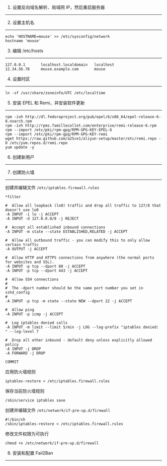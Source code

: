 1. 设置反向域名解析、局域网 IP，然后重启服务器
----------------------------------------------

2. 设置主机名
-------------

```
echo 'HOSTNAME=mouse' >> /etc/sysconfig/network
hostname 'mouse'
```

3. 编辑 /etc/hosts
------------------

```
127.0.0.1       localhost.localdomain   localhost
12.34.56.78     mouse.example.com       mouse
```

4. 设置时区
-----------

```
ln -sf /usr/share/zoneinfo/UTC /etc/localtime
```

5. 安装 EPEL 和 Remi，并安装软件更新
------------------------------------

```
rpm -ivh http://dl.fedoraproject.org/pub/epel/6/x86_64/epel-release-6-8.noarch.rpm
rpm -ivh http://rpms.famillecollet.com/enterprise/remi-release-6.rpm
rpm --import /etc/pki/rpm-gpg/RPM-GPG-KEY-EPEL-6
rpm --import /etc/pki/rpm-gpg/RPM-GPG-KEY-remi
wget https://raw.github.com/a25ce1/aliyun-setup/master/etc/remi.repo -O /etc/yum.repos.d/remi.repo
yum update -y
```

6. 创建新用户
-------------



7. 创建防火墙
-------------

创建并编辑文件 `/etc/iptables.firewall.rules`

```
*filter

#  Allow all loopback (lo0) traffic and drop all traffic to 127/8 that doesn't use lo0
-A INPUT -i lo -j ACCEPT
-A INPUT -d 127.0.0.0/8 -j REJECT

#  Accept all established inbound connections
-A INPUT -m state --state ESTABLISHED,RELATED -j ACCEPT

#  Allow all outbound traffic - you can modify this to only allow certain traffic
-A OUTPUT -j ACCEPT

#  Allow HTTP and HTTPS connections from anywhere (the normal ports for websites and SSL).
-A INPUT -p tcp --dport 80 -j ACCEPT
-A INPUT -p tcp --dport 443 -j ACCEPT

#  Allow SSH connections
#
#  The -dport number should be the same port number you set in sshd_config
#
-A INPUT -p tcp -m state --state NEW --dport 22 -j ACCEPT

#  Allow ping
-A INPUT -p icmp -j ACCEPT

#  Log iptables denied calls
-A INPUT -m limit --limit 5/min -j LOG --log-prefix "iptables denied: " --log-level 7

#  Drop all other inbound - default deny unless explicitly allowed policy
-A INPUT -j DROP
-A FORWARD -j DROP

COMMIT
```

应用防火墙规则

```
iptables-restore < /etc/iptables.firewall.rules
```

保存当前防火墙规则

```
/sbin/service iptables save
```

创建并编辑文件 `/etc/network/if-pre-up.d/firewall`

```
#!/bin/sh
/sbin/iptables-restore < /etc/iptables.firewall.rules
```

修改文件权限为可执行

```
chmod +x /etc/network/if-pre-up.d/firewall
```

8. 安装和配置 Fail2Ban
----------------------

